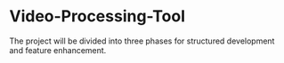 # Video-Processing-Tool
The project will be divided into three phases for structured development and feature enhancement.
